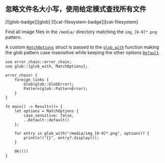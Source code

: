 ## 忽略文件名大小写，使用给定模式查找所有文件

[![glob-badge]][glob] [![cat-filesystem-badge]][cat-filesystem]

Find all image files in the `/media/` directory matching the `img_[0-9]*.png` pattern.

A custom [`MatchOptions`] struct is passed to the [`glob_with`] function making the glob pattern case insensitive while keeping the other options [`Default`].

```rust,edition2018,no_run
use error_chain::error_chain;
use glob::{glob_with, MatchOptions};

error_chain! {
    foreign_links {
        Glob(glob::GlobError);
        Pattern(glob::PatternError);
    }
}

fn main() -> Result<()> {
    let options = MatchOptions {
        case_sensitive: false,
        ..Default::default()
    };

    for entry in glob_with("/media/img_[0-9]*.png", options)? {
        println!("{}", entry?.display());
    }

    Ok(())
}
```

[`Default`]: https://doc.rust-lang.org/std/default/trait.Default.html
[`glob_with`]: https://docs.rs/glob/*/glob/fn.glob_with.html
[`MatchOptions`]: https://docs.rs/glob/*/glob/struct.MatchOptions.html

